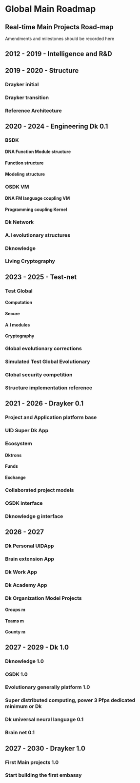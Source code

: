 # Global Main Roadmap

## Real-time Main Projects Road-map 
Amendments and milestones should be recorded here 

## 2012 - 2019 - Intelligence and R&D

## 2019 - 2020 -  Structure 
### Drayker initial
### Drayker transition
### Reference Architecture

## 2020 - 2024 - Engineering  Dk 0.1
### BSDK 
#### DNA Function Module structure
#### Function structure
#### Modeling structure 
### OSDK VM 
#### DNA FM language coupling VM
#### Programming coupling Kernel 
### Dk Network 
### A.I evolutionary structures
### Dknowledge 
### Living Cryptography 


## 2023 - 2025 - Test-net
### Test Global
#### Computation
#### Secure
#### A.I modules 
#### Cryptography 
### Global evolutionary corrections
### Simulated Test Global Evolutionary
### Global security competition 
### Structure implementation reference 

## 2021 - 2026 - Drayker 0.1
### Project and Application platform base 
### UID Super Dk App 
### Ecosystem 
#### Dktrons
#### Funds 
#### Exchange
### Collaborated project models   
### OSDK interface
### Dknowledge g interface

## 2026 - 2027
### Dk Personal UIDApp
### Brain extension App
### Dk Work App 
### Dk Academy App 
### Dk Organization Model Projects 
#### Groups m
#### Teams m 
#### County m 

## 2027 - 2029 - Dk 1.0
### Dknowledge 1.0
### OSDK 1.0
### Evolutionary generally platform 1.0
### Super distributed computing, power 3 Pfps dedicated minimum or Dk
### Dk universal neural language 0.1
### Brain net 0.1

## 2027 - 2030 - Drayker 1.0
### First Main projects 1.0 
### Start building the first embassy




